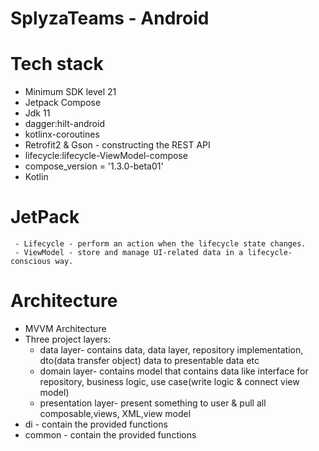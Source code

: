 # SplyzaTeams - Android

# Tech stack 
- Minimum SDK level 21
- Jetpack Compose
- Jdk 11
- dagger:hilt-android
- kotlinx-coroutines
- Retrofit2 & Gson - constructing the REST API
- lifecycle:lifecycle-ViewModel-compose
-  compose_version = '1.3.0-beta01'
-  Kotlin

 # JetPack
     - Lifecycle - perform an action when the lifecycle state changes.
     - ViewModel - store and manage UI-related data in a lifecycle-conscious way.
# Architecture
- MVVM Architecture
- Three project layers:
  - data layer- contains  data, data layer, repository implementation, dto(data transfer object) data to presentable data etc
  - domain layer-  contains   model that contains data like interface for repository, business logic, use case(write logic & connect view model)
  - presentation layer- present something to user & pull all composable,views, XML,view model
- di - contain the provided functions
- common - contain the provided functions

